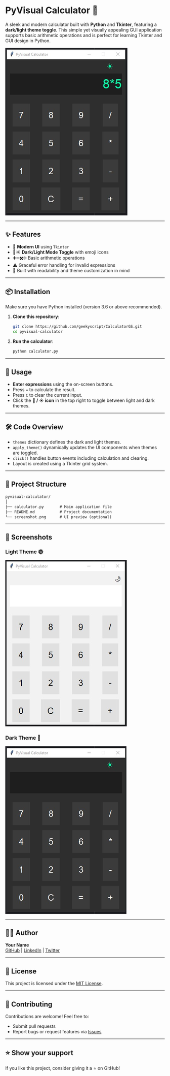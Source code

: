 # PyVisual Calculator 🧮

A sleek and modern calculator built with **Python** and **Tkinter**, featuring a **dark/light theme toggle**. This simple yet visually appealing GUI application supports basic arithmetic operations and is perfect for learning Tkinter and GUI design in Python.

![Screenshot](CalculatorScreen.jpg) 

---

## ✨ Features

- 📱 **Modern UI** using `Tkinter`
- 🌙☀️ **Dark/Light Mode Toggle** with emoji icons
- ➕➖✖️➗ Basic arithmetic operations
- ⚠️ Graceful error handling for invalid expressions
- 🧠 Built with readability and theme customization in mind

---

## 📦 Installation

Make sure you have Python installed (version 3.6 or above recommended).

1. **Clone this repository**:
   ```bash
   git clone https://github.com/geekyscript/CalculatorGS.git
   cd pyvisual-calculator
   ```

2. **Run the calculator**:
   ```bash
   python calculator.py
   ```

---

## 🧾 Usage

- **Enter expressions** using the on-screen buttons.
- Press `=` to calculate the result.
- Press `C` to clear the current input.
- Click the **🌙 / ☀️ icon** in the top right to toggle between light and dark themes.

---

## 🛠️ Code Overview

- `themes` dictionary defines the dark and light themes.
- `apply_theme()` dynamically updates the UI components when themes are toggled.
- `click()` handles button events including calculation and clearing.
- Layout is created using a Tkinter grid system.

---

## 📁 Project Structure

```
pyvisual-calculator/
│
├── calculator.py       # Main application file
├── README.md           # Project documentation
└── screenshot.png      # UI preview (optional)
```

---

## 📸 Screenshots

### Light Theme 🌞
![Light Theme](LightScreen.jpg) <!-- Optional: add your screenshot -->

### Dark Theme 🌚
![Dark Theme](DarkScreen.jpg) <!-- Optional: add your screenshot -->

---

## 🧑‍💻 Author

**Your Name**  
[GitHub](https://github.com/geekyscript) | [LinkedIn](https://linkedin.com/in/geekyscript) | [Twitter](https://twitter.com/geekyscript)

---

## 📃 License

This project is licensed under the [MIT License](LICENSE).

---

## 🙌 Contributing

Contributions are welcome! Feel free to:
- Submit pull requests
- Report bugs or request features via [Issues](https://github.com/your-username/pyvisual-calculator/issues)

---

## ⭐️ Show your support

If you like this project, consider giving it a ⭐️ on GitHub!
